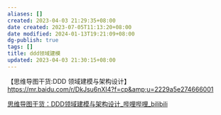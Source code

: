```yaml
---
aliases: []
created: 2023-04-03 21:29:35+08:00
date created: 2023-07-05T11:13:20+08:00
date modified: 2024-01-13T19:21:09+08:00
dg-publish: true
tags: []
title: ddd领域建模
updated: 2023-04-03 21:30:15+08:00
---
```


【思维导图干货:DDD 领域建模与架构设计】<https://mr.baidu.com/r/DkJsu6nXI4?f=cp&amp;u=2229a5e274666001>

[思维导图干货：DDD领域建模与架构设计\_哔哩哔哩\_bilibili](https://www.bilibili.com/video/BV1Tq4y167y8/?spm_id_from=333.337.search-card.all.click)